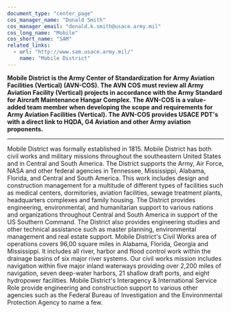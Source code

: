 ```yaml
---
document_type: "center_page"
cos_manager_name: "Donald Smith"
cos_manager_email: "donald.k.smith@usace.army.mil"
cos_long_name: "Mobile"
cos_short_name: "SAM"
related_links:
  - url: "http://www.sam.usace.army.mil/"
    name: "Mobile District"
---
```


**Mobile District is the Army Center of Standardization for Army Aviation Facilities (Vertical) (AVN-COS). The AVN COS must review all Army Aviation Facility (Vertical) projects in accordance with the Army Standard for Aircraft Maintenance Hangar Complex. The AVN-COS is a value-added team member when developing the scope and requirements for Army Aviation Facilities (Vertical). The AVN-COS provides USACE PDT's with a direct link to HQDA, G4 Aviation and other Army aviation proponents.**

---

Mobile District was formally established in 1815. Mobile District has both civil works and military missions throughout the southeastern United States and in Central and South America. The District supports the Army, Air Force, NASA and other federal agencies in Tennessee, Mississippi, Alabama, Florida, and Central and South America. This work includes design and construction management for a multitude of different types of facilities such as medical centers, dormitories, aviation facilities, sewage treatment plants, headquarters complexes and family housing. The District provides engineering, environmental, and humanitarian support to various nations and organizations throughout Central and South America in support of the US Southern Command. The District also provides engineering studies and other technical assistance such as master planning, environmental management and real estate support. Mobile District's Civil Works area of operations covers 96,00 square miles in Alabama, Florida, Georgia and Mississippi. It includes all river, harbor and flood control work within the drainage basins of six major river systems. Our civil works mission includes navigation within five major inland waterways providing over 2,200 miles of navigation, seven deep-water harbors, 21 shallow draft ports, and eight hydropower facilities. Mobile District's Interagency & International Service Role provide engineering and construction support to various other agencies such as the Federal Bureau of Investigation and the Environmental Protection Agency to name a few.

